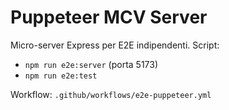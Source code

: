 # Puppeteer MCV Server

Micro-server Express per E2E indipendenti.
Script:
- `npm run e2e:server` (porta 5173)
- `npm run e2e:test`

Workflow: `.github/workflows/e2e-puppeteer.yml`
